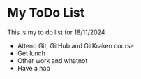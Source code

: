 # My ToDo List

This is my to do list for 18/11/2024

- Attend Git, GitHub and GitKraken course
- Get lunch
- Other work and whatnot
- Have a nap